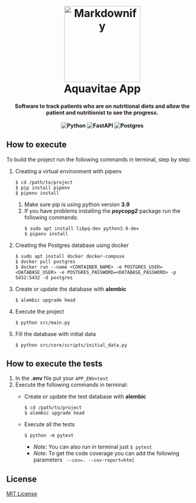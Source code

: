 <h1 align="center">
<br>
    <img src="https://images.vexels.com/media/users/3/145368/isolated/preview/2966d7176c1dd81b5d15c1e8a602173a-waterdrop-arredondado-vislumbre-golpe.png" 
        alt="Markdownify" width="200">
<br>
    Aquavitae App
<br>
</h1>

<h4 align="center">
    Software to track patients who are on nutritional diets and allow the patient and nutritionist to see the progress.
<br>
<br>
<div align="center">
    <img src="https://img.shields.io/badge/python-%23007ACC.svg?&style=for-the-badge&logo=python&logoColor=white" alt="Python">
    <img src="https://img.shields.io/badge/FastAPI-005571?style=for-the-badge&logo=fastapi" alt="FastAPI">
    <img src="https://img.shields.io/badge/PostgreSQL-316192?style=for-the-badge&logo=postgresql&logoColor=white" alt="Postgres">
</div>
</h4>

## How to execute
To build the project run the following commands in terminal, step by step:

1. Creating a virtual environment with pipenv
    ```
    $ cd /path/to/project
    $ pip install pipenv
    $ pipenv install
    ```
  
    1. Make sure pip is using python version **3.9**
    2. If you have problems installing the ***psycopg2*** package run the following commands:
       ```
       $ sudo apt install libpq-dev python3.9-dev
       $ pipenv install
       ```

2. Creating the Postgres database using docker
    ```
    $ sudo apt install docker docker-compose
    $ docker pull postgres
    $ docker run --name <CONTAINER_NAME> -e POSTGRES_USER=<DATABASE_USER> -e POSTGRES_PASSWORD=<DATABASE_PASSWORD> -p 5432:5432 -d postgres
    ```
  
3. Create or update the database with **alembic**
    ```
    $ alembic upgrade head
    ```
  
4. Execute the project
    ```
    $ python src/main.py
    ```
   
5. Fill the database with initial data
    ```
    $ python src/core/scripts/initial_data.py
    ```
  
## How to execute the tests
1. In the **.env** file put your  ```APP_ENV=test ```
2. Execute the following commands in terminal:
    - Create or update the test database with **alembic**
      ```
      $ cd /path/to/project
      $ alembic upgrade head
      ```
      
    - Execute all the tests
      ```
      $ python -m pytest
      ```

       * *Note*: You can also run in terminal just ```$ pytest```
       * *Note*: To get the code coverage you can add the following parameters ``` --cov=. --cov-report=html```


## License
[MIT License](/LICENSE.md)
